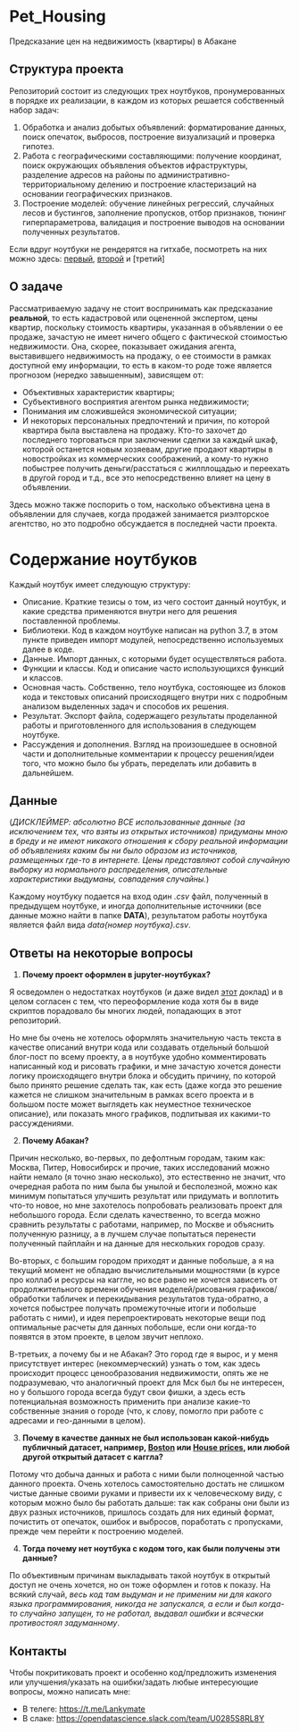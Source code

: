 # Pet_Housing
Предсказание цен на недвижимость (квартиры) в Абакане

## Структура проекта
Репозиторий состоит из следующих трех ноутбуков, пронумерованных в порядке их реализации, в каждом из которых решается собственный набор задач:
1. Обработка и анализ добытых объявлений: форматирование данных, поиск опечаток, выбросов, построение визуализаций и проверка гипотез.
2. Работа с географическими составляющими: получение координат, поиск окружающих объявления объектов ифраструктуры, разделение адресов на районы по административно-территориальному делению и построение кластеризаций на основании географических признаков.
3. Построение моделей: обучение линейных регрессий, случайных лесов и бустингов, заполнение пропусков, отбор признаков, тюнинг гиперпараметрова, валидация и построение выводов на основании полученных результатов.

Если вдруг ноутбуки не рендерятся на гитхабе, посмотреть на них можно здесь: [первый](https://nbviewer.org/github/Lankymate/pet_housing/blob/main/housing_1_preprocessing.ipynb), [второй](https://nbviewer.org/github/Lankymate/pet_housing/blob/main/housing_2_geo.ipynb) и [третий]

## О задаче
Рассматриваемую задачу не стоит воспринимать как предсказание **реальной**, то есть кадастровой или оцененной экспертом, цены квартир, поскольку стоимость квартиры, указанная в объявлении о ее продаже, зачастую не имеет ничего общего с фактической стоимостью недвижимости. Она, скорее, показывает ожидания агента, выставившего недвижимость на продажу, о ее стоимости в рамках доступной ему информации, то есть в каком-то роде тоже является прогнозом (нередко завышенным), зависящем от:
* Объективных характеристик квартиры;
* Субъективного восприятия агентом рынка недвижимости;
* Понимания им сложившейся экономической ситуации;
* И некоторых персональных предпочтений и причин, по которой квартира была выставлена на продажу. Кто-то захочет до последнего торговаться при заключении сделки за каждый шкаф, которой останется новым хозяевам, другие продают квартиры в новостройках из коммерческих соображений, а кому-то нужно побыстрее получить деньги/расстатьcя с жилплощадью и переехать в другой город и т.д., все это непосредственно влияет на цену в объявлении.

Здесь можно также поспорить о том, насколько объективна цена в объявлении для случаев, когда продажей занимается риэлторское агентство, но это подробно обсуждается в последней части проекта.

# Содержание ноутбуков
Каждый ноутбук имеет следующую структуру:
* Описание. Краткие тезисы о том, из чего состоит данный ноутбук, и какие средства применяются внутри него для решения поставленной проблемы.
* Библиотеки. Код в каждом ноутбуке написан на python 3.7, в этом пункте приведен импорт модулей, непосредственно используемых далее в коде.
* Данные. Импорт данных, с которыми будет осуществляться работа.
* Функции и классы. Код и описание часто использующихся функций и классов.
* Основная часть. Собственно, тело ноутбука, состояющее из блоков кода и текстовых описаний происходящего внутри них с подробным анализом выделенных задач и способов их решения.
* Результат. Экспорт файла, содержащего результаты проделанной работы и приготовленного для использования в следующем ноутбуке.
* Рассуждения и дополнения. Взгляд на произошедшее в основной части и дополнительные комментарии к процессу решения/идеи того, что можно было бы убрать, переделать или добавить в дальнейшем.

## Данные
(*ДИСКЛЕЙМЕР: абсолютно ВСЕ использованные данные (за исключением тех, что взяты из открытых источников) придуманы мною в бреду и не имеют никакого отношения к сбору реальной информации об объявлениях каким бы ни было образом из источников, размещенных где-то в интернете. Цены представляют собой случайную выборку из нормального распределения, описательные характеристики выдуманы, совпадения случайны.*)

Каждому ноутбуку подается на вход один *.csv* файл, полученный в предыдущем ноутбуке, и иногда дополнительные источники (все данные можно найти в папке **DATA**), результатом работы ноутбука является файл вида *data{номер ноутбука}.csv*.

## Ответы на некоторые вопросы
1. **Почему проект оформлен в jupyter-ноутбуках?** 

Я осведомлен о недостатках ноутбуков (и даже видел [этот](https://www.youtube.com/watch?v=7jiPeIFXb6U) доклад) и в целом согласен с тем, что переоформление кода хотя бы в виде скриптов порадовало бы многих людей, попадающих в этот репозиторий. 

Но мне бы очень не хотелось оформлять значительную часть текста в качестве описаний внутри кода или создавать отдельный большой блог-пост по всему проекту, а в ноутбуке удобно комментировать написанный код и рисовать графики, и мне зачастую хочется донести логику происходящего внутри блока и обсудить причину, по которой было принято решение сделать так, как есть (даже когда это решение кажется не слишком значительным в рамках всего проекта и в большом посте может выглядеть как неуместное техническое описание), или показать много графиков, подпитывая их какими-то рассуждениями.

2. **Почему Абакан?** 

Причин несколько, во-первых, по дефолтным городам, таким как: Москва, Питер, Новосибирск и прочие, таких исследований можно найти немало (я точно знаю несколько), это естественно не значит, что очередная работа по ним была бы унылой и бесполезной, можно как минимум попытаться улучшить результат или придумать и воплотить что-то новое, но мне захотелось попробовать реализовать проект для небольшого города. Если сделать качественно, то всегда можно сравнить результаты с работами, например, по Москве и объяснить полученную разницу, а в лучшем случае попытаться перенести полученный пайплайн и на данные для нескольких городов сразу. 

Во-вторых, с большим городом приходят и данные побольше, а я на текущий момент не обладаю вычислительными мощностями (в курсе про коллаб и ресурсы на каггле, но все равно не хочется зависеть от продолжительного времени обучения моделей/рисования графиков/обработки табличек и перекидывания результатов туда-обратно, а хочется побыстрее получать промежуточные итоги и побольше работать с ними), и идея перепроектировать некоторые вещи под оптимальные расчеты для данных побольше, если они когда-то появятся в этом проекте, в целом звучит неплохо. 

В-третьих, а почему бы и не Абакан? Это город где я вырос, и у меня присутствует интерес (некоммерческий) узнать о том, как здесь происходит процесс ценообразования недвижимости, опять же не подразумеваю, что аналогичный проект для Мск был бы не интересен, но у большого города всегда будут свои фишки, а здесь есть потенциальная возможность применить при анализе какие-то собственные знания о городе (что, к слову, помогло при работе с адресами и гео-данными в целом).

3. **Почему в качестве данных не был использован какой-нибудь публичный датасет, например, [Boston](https://www.kaggle.com/c/boston-housing) или [House prices](https://www.kaggle.com/c/house-prices-advanced-regression-techniques), или любой другой открытый датасет с каггла?**

Потому что добыча данных и работа с ними были полноценной частью данного проекта. Очень хотелось самостоятельно достать не слишком чистые данные своими руками и привести их к человеческому виду, с которым можно было бы работать дальше: так как собраны они были из двух разных источников, пришлось создать для них единый формат, почистить от опечаток, ошибок и выбросов, поработать с пропусками, прежде чем перейти к построению моделей.

4. **Тогда почему нет ноутбука с кодом того, как были получены эти данные?**

По объективным причинам выкладывать такой ноутбук в открытый доступ не очень хочется, но он тоже оформлен и готов к показу. На всякий случай, *весь код там выдуман и не применим ни для какого языка программирования, никогда не запускался, а если и был когда-то случайно запущен, то не работал, выдавал ошибки и всячески противостоял задуманному*.

## Контакты
Чтобы покритиковать проект и особенно код/предложить изменения или улучшения/указать на ошибки/задать любые интересующие вопросы, можно написать мне:
* В телеге: https://t.me/Lankymate
* В слаке: https://opendatascience.slack.com/team/U0285S8RL8Y
